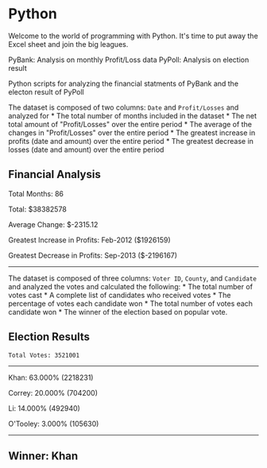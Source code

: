 # Python 

Welcome to the world of programming with Python.
It's time to put away the Excel sheet and join the big leagues. 

PyBank: Analysis on monthly Profit/Loss data
PyPoll: Analysis on election result

Python scripts for analyzing the financial statments of PyBank and the electon result of PyPoll
  
  The dataset is composed of two columns: `Date` and `Profit/Losses` and analyzed for
    * The total number of months included in the dataset
    * The net total amount of "Profit/Losses" over the entire period
    * The average of the changes in "Profit/Losses" over the entire period
    * The greatest increase in profits (date and amount) over the entire period
    * The greatest decrease in losses (date and amount) over the entire period

  Financial Analysis
  ----------------------------
  Total Months: 86
  
  Total: $38382578
  
  Average  Change: $-2315.12
  
  Greatest Increase in Profits: Feb-2012 ($1926159)
  
  Greatest Decrease in Profits: Sep-2013 ($-2196167)
  
  
  -------------------------

The dataset is composed of three columns: `Voter ID`, `County`, and `Candidate` and analyzed the votes and calculated the following:
     * The total number of votes cast
     * A complete list of candidates who received votes
     * The percentage of votes each candidate won
     * The total number of votes each candidate won
     * The winner of the election based on popular vote.

  Election Results
  -------------------------
    Total Votes: 3521001
  -------------------------
  
   Khan: 63.000% (2218231)
   
   Correy: 20.000% (704200)
   
   Li: 14.000% (492940)
   
   O'Tooley: 3.000% (105630)
      
   -------------------------
   Winner: Khan
  -------------------------
